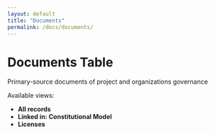 ```yaml
---
layout: default
title: "Documents"
permalink: /docs/documents/
---
```


# Documents Table

Primary-source documents of project and organizations governance

Available views: 
- **All records**
- **Linked in: Constitutional Model**
- **Licenses**